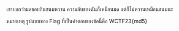 เขาบอกว่ามดชอบกินขนมหวาน ความลับของฉันก็เหมือนมด แต่ก็ไม่หวานเหมือนขนมนะ

หมายเหตุ รูปแบบของ Flag ที่เป็นคำตอบของข้อนี้คือ WCTF23{md5}
